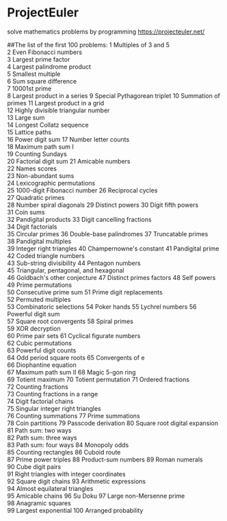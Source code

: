 # ProjectEuler
solve mathematics problems by programming
https://projecteuler.net/

##The list of the first 100 problems: 
1	Multiples of 3 and 5	
2	Even Fibonacci numbers	
3	Largest prime factor	
4	Largest palindrome product	
5	Smallest multiple	
6	Sum square difference	
7	10001st prime	
8	Largest product in a series	
9	Special Pythagorean triplet	
10	Summation of primes	
11	Largest product in a grid	
12	Highly divisible triangular number	
13	Large sum	
14	Longest Collatz sequence	
15	Lattice paths	
16	Power digit sum	
17	Number letter counts	
18	Maximum path sum I	
19	Counting Sundays	
20	Factorial digit sum	
21	Amicable numbers	
22	Names scores	
23	Non-abundant sums	
24	Lexicographic permutations	
25	1000-digit Fibonacci number	
26	Reciprocal cycles	
27	Quadratic primes	
28	Number spiral diagonals	
29	Distinct powers	
30	Digit fifth powers	
31	Coin sums	
32	Pandigital products	
33	Digit cancelling fractions	
34	Digit factorials	
35	Circular primes	
36	Double-base palindromes	
37	Truncatable primes	
38	Pandigital multiples	
39	Integer right triangles	
40	Champernowne's constant	
41	Pandigital prime	
42	Coded triangle numbers	
43	Sub-string divisibility	
44	Pentagon numbers	
45	Triangular, pentagonal, and hexagonal	
46	Goldbach's other conjecture	
47	Distinct primes factors	
48	Self powers	
49	Prime permutations	
50	Consecutive prime sum
51	Prime digit replacements	
52	Permuted multiples	
53	Combinatoric selections	
54	Poker hands	
55	Lychrel numbers	
56	Powerful digit sum	
57	Square root convergents	
58	Spiral primes	
59	XOR decryption	
60	Prime pair sets	
61	Cyclical figurate numbers	
62	Cubic permutations	
63	Powerful digit counts	
64	Odd period square roots	
65	Convergents of e	
66	Diophantine equation	
67	Maximum path sum II	
68	Magic 5-gon ring	
69	Totient maximum	
70	Totient permutation	
71	Ordered fractions	
72	Counting fractions	
73	Counting fractions in a range	
74	Digit factorial chains	
75	Singular integer right triangles	
76	Counting summations	
77	Prime summations	
78	Coin partitions	
79	Passcode derivation	
80	Square root digital expansion	
81	Path sum: two ways	
82	Path sum: three ways	
83	Path sum: four ways	
84	Monopoly odds	
85	Counting rectangles	
86	Cuboid route	
87	Prime power triples	
88	Product-sum numbers	
89	Roman numerals	
90	Cube digit pairs	
91	Right triangles with integer coordinates	
92	Square digit chains	
93	Arithmetic expressions	
94	Almost equilateral triangles	
95	Amicable chains	
96	Su Doku	
97	Large non-Mersenne prime	
98	Anagramic squares	
99	Largest exponential	
100	Arranged probability
